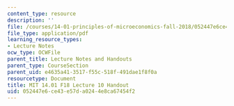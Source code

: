 ```yaml
---
content_type: resource
description: ''
file: /courses/14-01-principles-of-microeconomics-fall-2018/052447e6ce43e57da0244e8ca67454f2_MIT14_01F18_handout10.pdf
file_type: application/pdf
learning_resource_types:
- Lecture Notes
ocw_type: OCWFile
parent_title: Lecture Notes and Handouts
parent_type: CourseSection
parent_uid: e4635a41-3517-f55c-518f-491dae1f8f0a
resourcetype: Document
title: MIT 14.01 F18 Lecture 10 Handout
uid: 052447e6-ce43-e57d-a024-4e8ca67454f2
---
```

